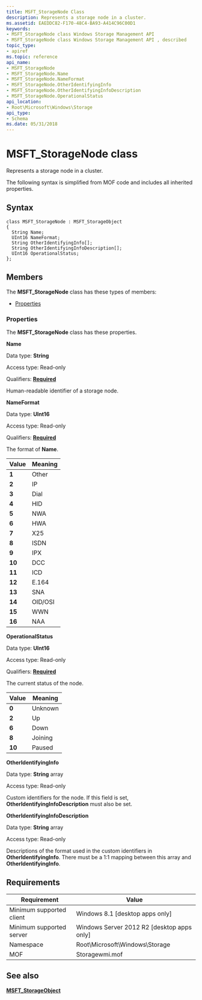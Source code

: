 ```yaml
---
title: MSFT_StorageNode Class
description: Represents a storage node in a cluster.
ms.assetid: EAEDDC82-F170-48C4-BA93-A414C96C00D1
keywords:
- MSFT_StorageNode class Windows Storage Management API
- MSFT_StorageNode class Windows Storage Management API , described
topic_type:
- apiref
ms.topic: reference
api_name:
- MSFT_StorageNode
- MSFT_StorageNode.Name
- MSFT_StorageNode.NameFormat
- MSFT_StorageNode.OtherIdentifyingInfo
- MSFT_StorageNode.OtherIdentifyingInfoDescription
- MSFT_StorageNode.OperationalStatus
api_location:
- Root\Microsoft\Windows\Storage
api_type:
- Schema
ms.date: 05/31/2018
---
```


# MSFT\_StorageNode class

Represents a storage node in a cluster.

The following syntax is simplified from MOF code and includes all inherited properties.

## Syntax

``` syntax
class MSFT_StorageNode : MSFT_StorageObject
{
  String Name;
  UInt16 NameFormat;
  String OtherIdentifyingInfo[];
  String OtherIdentifyingInfoDescription[];
  UInt16 OperationalStatus;
};
```

## Members

The **MSFT\_StorageNode** class has these types of members:

-   [Properties](#properties)

### Properties

The **MSFT\_StorageNode** class has these properties.

 

**Name**
   

Data type: **String**
 

Access type: Read-only
 

Qualifiers: [**Required**](/windows/win32/wmisdk/standard-qualifiers)
 

Human-readable identifier of a storage node.

 

**NameFormat**
   

Data type: **UInt16**
 

Access type: Read-only
 

Qualifiers: [**Required**](/windows/win32/wmisdk/standard-qualifiers)
 

The format of **Name**.



| Value                                                                                                  | Meaning            |
|--------------------------------------------------------------------------------------------------------|--------------------|
|  **1**    | Other   |
|  **2**    | IP      |
|  **3**    | Dial    |
|  **4**    | HID     |
|  **5**    | NWA     |
|  **6**    | HWA     |
|  **7**    | X25     |
|  **8**    | ISDN    |
|  **9**    | IPX     |
|  **10**  | DCC     |
|  **11**  | ICD     |
|  **12**  | E.164   |
|  **13**  | SNA     |
|  **14**  | OID/OSI |
|  **15**  | WWN     |
|  **16**  | NAA     |



 

 

**OperationalStatus**
   

Data type: **UInt16**
 

Access type: Read-only
 

Qualifiers: [**Required**](/windows/win32/wmisdk/standard-qualifiers)
 

The current status of the node.



| Value                                                                                                  | Meaning            |
|--------------------------------------------------------------------------------------------------------|--------------------|
|  **0**    | Unknown |
|  **2**    | Up      |
|  **6**    | Down    |
|  **8**    | Joining |
|  **10**  | Paused  |



 

 

**OtherIdentifyingInfo**
   

Data type: **String** array
 

Access type: Read-only
 

Custom identifiers for the node. If this field is set, **OtherIdentifyingInfoDescription** must also be set.

 

**OtherIdentifyingInfoDescription**
   

Data type: **String** array
 

Access type: Read-only
 

Descriptions of the format used in the custom identifiers in **OtherIdentifyingInfo**. There must be a 1:1 mapping between this array and **OtherIdentifyingInfo**.

 

## Requirements



| Requirement | Value |
|-------------------------------------|-------------------------------------------------------------------------------------------|
| Minimum supported client | Windows 8.1 \[desktop apps only\]                                              |
| Minimum supported server | Windows Server 2012 R2 \[desktop apps only\]                                   |
| Namespace                | Root\\Microsoft\\Windows\\Storage                                              |
| MOF                      |  Storagewmi.mof  |



## See also

 

[**MSFT\_StorageObject**](msft-storageobject.md)
 

 

